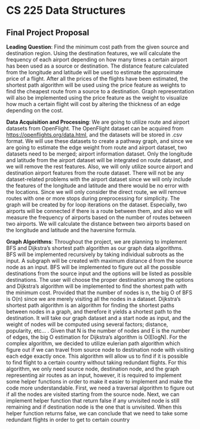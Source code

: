 # CS 225 Data Structures

## Final Project Proposal

**Leading Question**: Find the minimum cost path from the given source and destination region. Using the 
destination features, we will calculate the frequency of each airport depending on how many times a 
certain airport has been used as a source or destination. The distance feature calculated from the 
longitude and latitude will be used to estimate the approximate price of a flight. After all the 
prices of the flights have been estimated, the shortest path algorithm will be used using the price 
feature as weights to find the cheapest route from a source to a destination. Graph representation 
will also be implemented using the price feature as the weight to visualize how much a certain flight 
will cost by altering the thickness of an edge depending on the cost. 

**Data Acquisition and Processing**: We are going to utilize route and airport datasets from OpenFlight. 
The OpenFlight dataset can be acquired from ​​https://openflights.org/data.html, and the datasets will 
be stored in .csv format. We will use these datasets to create a pathway graph, and since we are going 
to estimate the edge weight from route and airport dataset, two datasets need to be merged; airport 
information dataset. Only the longitude and latitude from the airport dataset will be integrated on 
route dataset, and we will remove the rest features. Also, ​​we will only utilize source airport and 
destination airport features from the route dataset. There will not be any dataset-related problems 
with the airport dataset since we will only include the features of the longitude and latitude and 
there would be no error with the locations. Since we will only consider the direct route, we will remove 
routes with one or more stops during preprocessing for simplicity. The graph will be created by for loop 
iterations on the dataset. Especially, two airports will be connected if there is a route between them, 
and also we will measure the frequency of airports based on the number of routes between two airports. 
We will calculate the distance between two airports based on the longitude and latitude and the haversine 
formula.

**Graph Algorithms**: Throughout the project, we are planning to implement BFS and Dijkstra’s shortest path 
algorithm as our graph data algorithms. BFS will be implemented recursively by taking individual subroots 
as the input. A subgraph will be created with maximum distance d from the source node as an input. BFS will 
be implemented to figure out all the possible destinations from the source input and the options will be listed 
as possible destinations. The user will choose the proper destination among the options and Dijkstra’s algorithm 
will be implemented to find the shortest path with the minimum cost. Provided that the number of nodes is n, the 
big O of BFS is O(n) since we are merely visiting all the nodes in a dataset. Dijkstra’s shortest path algorithm 
is an algorithm for finding the shortest paths between nodes in a graph, and therefore it yields a shortest path 
to the destination. It will take our graph dataset and a start node as input, and the weight of nodes will be 
computed using several factors; distance, popularity, etc... . Given that N is the number of nodes and E is the 
number of edges, the big O estimation for Dijkstra’s algorithm is O(ElogN). For the complex algorithm, we decided 
to utilize eulerian path algorithm which figure out if we can travel from source node to destination node with visiting each edge exactly once. This algorithm will allow us to find if it is possible to find flight to a certain country without taking redundant flights. For this algorithm, we only need source node, destination node, and the graph representing air routes as an input, however, it is required to implement some helper functions in order to make it easier to implement and make the code more understandable. First, we need a traversal algorithm to figure out if all the nodes are visited starting from the source node. Next, we can implement helper function that return false if any unvisited node is still remaining and if destination node is the one that is unvisited. When this helper function returns false, we can conclude that we need to take some redundant flights in order to get to certain country
